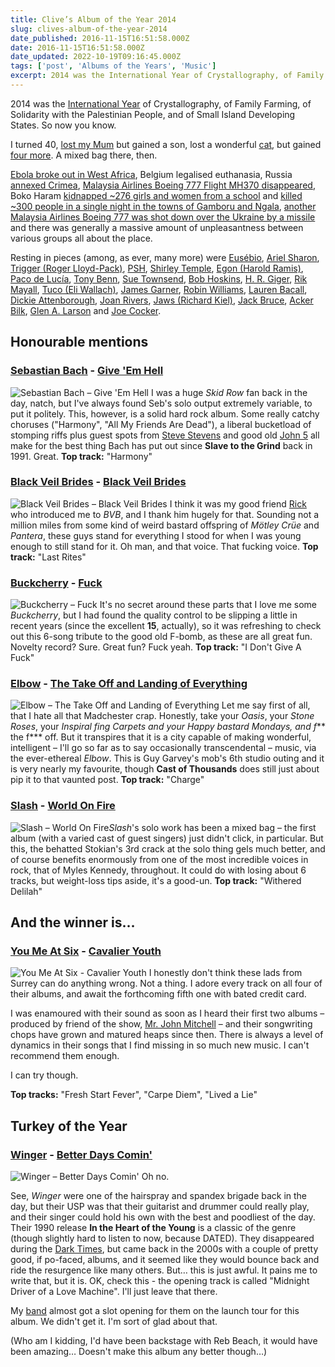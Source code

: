 ```yaml
---
title: Clive’s Album of the Year 2014
slug: clives-album-of-the-year-2014
date_published: 2016-11-15T16:51:58.000Z
date: 2016-11-15T16:51:58.000Z
date_updated: 2022-10-19T09:16:45.000Z
tags: ['post', 'Albums of the Years', 'Music']
excerpt: 2014 was the International Year of Crystallography, of Family Farming, of Solidarity with the Palestinian People, and of Small Island Developing States.
---
```


2014 was the [International Year](https://en.wikipedia.org/wiki/International_observance#2010s) of Crystallography, of Family Farming, of Solidarity with the Palestinian People, and of Small Island Developing States. So now you know.

I turned 40, [lost my Mum](http://www.eastbourneherald.co.uk/news/a-life-dedicated-to-politics-1-5876358) but gained a son, lost a wonderful [cat](/the-wrong-number-of-cats), but gained [four more](/incoming). A mixed bag there, then.

[Ebola broke out in West Africa](https://en.wikipedia.org/wiki/Ebola_virus_epidemic_in_West_Africa), Belgium legalised euthanasia, Russia [annexed Crimea](https://en.wikipedia.org/wiki/Annexation_of_Crimea_by_the_Russian_Federation), [Malaysia Airlines Boeing 777 Flight MH370 disappeared](https://en.wikipedia.org/wiki/Malaysia_Airlines_Flight_370), Boko Haram [kidnapped ~276 girls and women from a school](https://en.wikipedia.org/wiki/Chibok_schoolgirls_kidnapping) and [killed ~300 people in a single night in the towns of Gamboru and Ngala](https://en.wikipedia.org/wiki/2014_Gamboru_Ngala_attack), [another Malaysia Airlines Boeing 777 was shot down over the Ukraine by a missile](https://en.wikipedia.org/wiki/Malaysia_Airlines_Flight_17) and there was generally a massive amount of unpleasantness between various groups all about the place.

Resting in pieces (among, as ever, many more) were [Eusébio](https://en.wikipedia.org/wiki/Eus%C3%A9bio), [Ariel Sharon](https://en.wikipedia.org/wiki/Ariel_Sharon), [Trigger (Roger Lloyd-Pack)](https://en.wikipedia.org/wiki/Roger_Lloyd-Pack), [PSH](https://en.wikipedia.org/wiki/Philip_Seymour_Hoffman), [Shirley Temple](https://en.wikipedia.org/wiki/Shirley_Temple), [Egon (Harold Ramis)](https://en.wikipedia.org/wiki/Harold_Ramis), [Paco de Lucía](https://en.wikipedia.org/wiki/Paco_de_Luc%C3%ADa), [Tony Benn](https://en.wikipedia.org/wiki/Tony_Benn), [Sue Townsend](https://en.wikipedia.org/wiki/Sue_Townsend), [Bob Hoskins](https://en.wikipedia.org/wiki/Bob_Hoskins), [H. R. Giger](https://en.wikipedia.org/wiki/H._R._Giger), [Rik Mayall](https://en.wikipedia.org/wiki/Rik_Mayall), [Tuco (Eli Wallach)](https://en.wikipedia.org/wiki/Eli_Wallach), [James Garner](https://en.wikipedia.org/wiki/James_Garner), [Robin Williams](https://en.wikipedia.org/wiki/Robin_Williams), [Lauren Bacall](https://en.wikipedia.org/wiki/Lauren_Bacall), [Dickie Attenborough](https://en.wikipedia.org/wiki/Richard_Attenborough), [Joan Rivers](https://en.wikipedia.org/wiki/Joan_Rivers), [Jaws (Richard Kiel)](https://en.wikipedia.org/wiki/Richard_Kiel), [Jack Bruce](https://en.wikipedia.org/wiki/Jack_Bruce), [Acker Bilk](https://en.wikipedia.org/wiki/Acker_Bilk), [Glen A. Larson](https://en.wikipedia.org/wiki/Glen_A._Larson) and [Joe Cocker](https://en.wikipedia.org/wiki/Joe_Cocker).

## Honourable mentions

### [Sebastian Bach](https://twitter.com/sebastianbach) - [Give 'Em Hell](https://www.amazon.co.uk/Give-Em-Hell-Sebastian-Bach/dp/B00JQ3UX0E/)

![Sebastian Bach – Give 'Em Hell](/public/images/2020/05/sebastian-bach_give-em-hell.jpeg) I was a huge *Skid Row* fan back in the day, natch, but I've always found Seb's solo output extremely variable, to put it politely. This, however, is a solid hard rock album. Some really catchy choruses ("Harmony", "All My Friends Are Dead"), a liberal bucketload of stomping riffs plus guest spots from [Steve Stevens](https://en.wikipedia.org/wiki/Steve_Stevens) and good old [John 5](https://en.wikipedia.org/wiki/John_5_(guitarist)) all make for the best thing Bach has put out since **Slave to the Grind** back in 1991. Great. **Top track:** "Harmony"

### [Black Veil Brides](http://www.blackveilbrides.net/) - [Black Veil Brides](https://www.amazon.co.uk/Black-Veil-Brides/dp/B00OI60O76/)

![Black Veil Brides – Black Veil Brides](/public/images/2020/05/black-veil-brides_black-veil-brides.jpeg) I think it was my good friend [Rick](https://twitter.com/rfbooth) who introduced me to *BVB*, and I thank him hugely for that. Sounding not a million miles from some kind of weird bastard offspring of *Mötley Crüe* and *Pantera*, these guys stand for everything I stood for when I was young enough to still stand for it. Oh man, and that voice. That fucking voice. **Top track:** "Last Rites"

### [Buckcherry](http://www.buckcherry.com/) - [Fuck](https://www.amazon.co.uk/Fuck-Uncn-Buckcherry/dp/B00M3TK7I6/)

![Buckcherry – Fuck](/public/images/2020/05/buckcherry_fuck.jpeg) It's no secret around these parts that I love me some *Buckcherry*, but I had found the quality control to be slipping a little in recent years (since the excellent **15**, actually), so it was refreshing to check out this 6-song tribute to the good old F-bomb, as these are all great fun. Novelty record? Sure. Great fun? Fuck yeah. **Top track:** "I Don't Give A Fuck"

### [Elbow](http://www.elbow.co.uk/) - [The Take Off and Landing of Everything](https://www.amazon.co.uk/Take-Off-Landing-Everything/dp/B00IOVNK72/)

![Elbow – The Take Off and Landing of Everything](/public/images/2020/05/elbow_the-take-off-and-landing-of-everything.jpeg) Let me say first of all, that I hate all that Madchester crap. Honestly, take your *Oasis*, your *Stone Roses*, your *Inspiral f***ing Carpets* and your *Happy bastard Mondays*, and f*** the f*** off. But it transpires that it is a city capable of making wonderful, intelligent – I'll go so far as to say occasionally transcendental – music, via the ever-ethereal *Elbow*. This is Guy Garvey's mob's 6th studio outing and it is very nearly my favourite, though **Cast of Thousands** does still just about pip it to that vaunted post. **Top track:** "Charge"

### [Slash](http://www.slashonline.com/) - [World On Fire](https://www.amazon.co.uk/d/Digital-Music/World-Fire-Explicit-Slash/)

![Slash – World On Fire](/public/images/2020/05/slash_world-on-fire.jpeg)*Slash*'s solo work has been a mixed bag – the first album (with a varied cast of guest singers) just didn't click, in particular. But this, the behatted Stokian's 3rd crack at the solo thing gels much better, and of course benefits enormously from one of the most incredible voices in rock, that of Myles Kennedy, throughout. It could do with losing about 6 tracks, but weight-loss tips aside, it's a good-un. **Top track:** "Withered Delilah"

## And the winner is…

### [You Me At Six](http://www.youmeatsix.co.uk/) - [Cavalier Youth](https://www.amazon.co.uk/Cavalier-Youth-Explicit-You-Six/dp/B00HW4LIMG/)
![You Me At Six - Cavalier Youth](/public/images/2016/11/41FG2erTmaL._SS500.jpg)
I honestly don't think these lads from Surrey can do anything wrong. Not a thing. I adore every track on all four of their albums, and await the forthcoming fifth one with bated credit card.

I was enamoured with their sound as soon as I heard their first two albums – produced by friend of the show, [Mr. John Mitchell](https://en.wikipedia.org/wiki/John_Mitchell_(musician)) – and their songwriting chops have grown and matured heaps since then. There is always a level of dynamics in their songs that I find missing in so much new music. I can't recommend them enough.

I can try though.

**Top tracks:** "Fresh Start Fever", "Carpe Diem", "Lived a Lie"

## Turkey of the Year

### [Winger](https://www.wingertheband.com/) - [Better Days Comin'](https://smile.amazon.co.uk/Better-Days-Comin-Winger/dp/B00I4582E4/)

![Winger – Better Days Comin'](/public/images/2021/09/winger-betterdayscomin.jpg) Oh no.

See, *Winger* were one of the hairspray and spandex brigade back in the day, but their USP was that their guitarist and drummer could really play, and their singer could hold his own with the best and poodliest of the day. Their 1990 release **In the Heart of the Young** is a classic of the genre (though slightly hard to listen to now, because DATED). They disappeared during the [Dark Times](/the-dark-times), but came back in the 2000s with a couple of pretty good, if po-faced, albums, and it seemed like they would bounce back and ride the resurgence like many others. But… this is just awful. It pains me to write that, but it is. OK, check this - the opening track is called "Midnight Driver of a Love Machine". I'll just leave that there.

My [band](http://www.indigodown.com/) almost got a slot opening for them on the launch tour for this album. We didn't get it. I'm sort of glad about that.

(Who am I kidding, I'd have been backstage with Reb Beach, it would have been amazing… Doesn't make this album any better though…)

